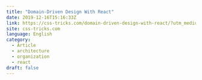 ```yaml
---
title: "Domain-Driven Design With React"
date: 2019-12-16T15:16:33Z
link: https://css-tricks.com/domain-driven-design-with-react/?utm_medium=RSS&utm_source=news.12bit.vn
site: css-tricks.com
language: English
category:
  - Article
  - architecture
  - organization
  - react
draft: false
---
```

